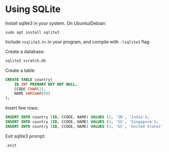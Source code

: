 # Using SQLite

Install sqlite3 in your system. On Ubuntu/Debian:
```console
sudo apt install sqlite3
```

Include `<sqlite3.h>` in your program, and compile with `-lsqlite3` flag.

Create a database:
```sql
sqlite3 scratch.db
```

Create a table:
```sql
CREATE TABLE country(
    ID INT PRIMARY KEY NOT NULL,
    CCODE CHAR(2),
    NAME VARCHAR(60)
);
```

Insert few rows:
```sql
INSERT INTO country (ID, CCODE, NAME) VALUES (1, 'IN', 'India');
INSERT INTO country (ID, CCODE, NAME) VALUES (2, 'SG', 'Singapore');
INSERT INTO country (ID, CCODE, NAME) VALUES (3, 'US', 'United States');
```

Exit sqlite3 prompt:
```console
.exit
```
